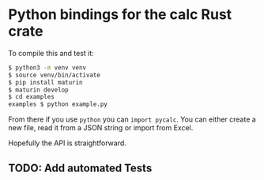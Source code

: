 Python bindings for the calc Rust crate
=======================================

To compile this and test it:

```bash
$ python3 -m venv venv
$ source venv/bin/activate
$ pip install maturin
$ maturin develop
$ cd examples
examples $ python example.py
```

From there if you use `python` you can `import pycalc`. You can either create a new file, read it from a JSON string or import from Excel.


Hopefully the API is straightforward.

## TODO: Add automated Tests
